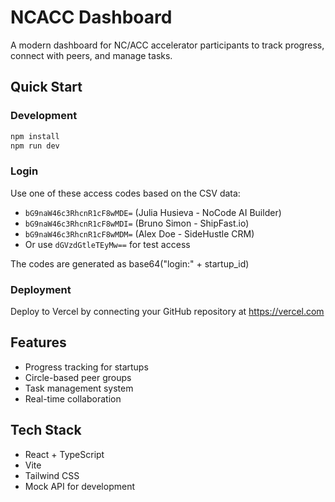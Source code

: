 # NCACC Dashboard

A modern dashboard for NC/ACC accelerator participants to track progress, connect with peers, and manage tasks.

## Quick Start

### Development
```bash
npm install
npm run dev
```

### Login
Use one of these access codes based on the CSV data:
- `bG9naW46c3RhcnR1cF8wMDE=` (Julia Husieva - NoCode AI Builder)
- `bG9naW46c3RhcnR1cF8wMDI=` (Bruno Simon - ShipFast.io)
- `bG9naW46c3RhcnR1cF8wMDM=` (Alex Doe - SideHustle CRM)
- Or use `dGVzdGtleTEyMw==` for test access

The codes are generated as base64("login:" + startup_id)

### Deployment
Deploy to Vercel by connecting your GitHub repository at https://vercel.com

## Features
- Progress tracking for startups
- Circle-based peer groups
- Task management system
- Real-time collaboration

## Tech Stack
- React + TypeScript
- Vite
- Tailwind CSS
- Mock API for development